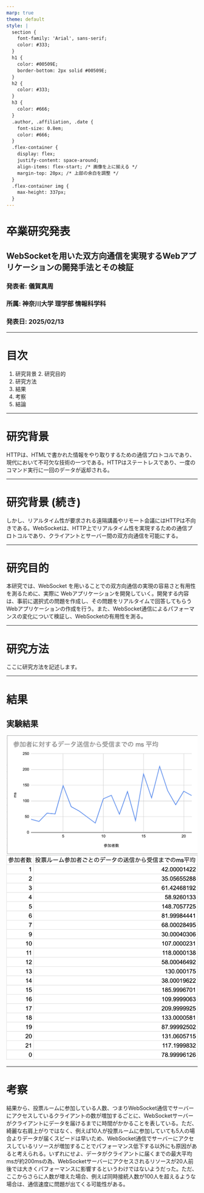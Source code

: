 ```yaml
---
marp: true
theme: default
style: |
  section {
    font-family: 'Arial', sans-serif;
    color: #333;
  }
  h1 {
    color: #00509E;
    border-bottom: 2px solid #00509E;
  }
  h2 {
    color: #333;
  }
  h3 {
    color: #666;
  }
  .author, .affiliation, .date {
    font-size: 0.8em;
    color: #666;
  }
  .flex-container {
    display: flex;
    justify-content: space-around;
    align-items: flex-start; /* 画像を上に揃える */
    margin-top: 20px; /* 上部の余白を調整 */
  }
  .flex-container img {
    max-height: 337px;
  }
---
```

# 卒業研究発表

## WebSocketを用いた双方向通信を実現するWebアプリケーションの開発手法とその検証

### 発表者: 儀賀真周
### 所属: 神奈川大学 理学部 情報科学科
### 発表日: 2025/02/13

---
# 目次

1. 研究背景 2. 研究目的
3. 研究方法
4. 結果
5. 考察
6. 結論

---
# 研究背景

HTTPは、HTMLで書かれた情報をやり取りするための通信プロトコルであり、現代において不可欠な技術の一つである。HTTPはステートレスであり、一度のコマンド実行に一回のデータが返却される。

---
# 研究背景 (続き)

しかし、リアルタイム性が要求される遠隔講義やリモート会議にはHTTPは不向きである。WebSocketは、HTTP上でリアルタイム性を実現するための通信プロトコルであり、クライアントとサーバー間の双方向通信を可能にする。

---
# 研究目的

本研究では、WebSocket を用いることでの双方向通信の実現の容易さと有用性を測るために、実際に Webアプリケーションを開発していく。開発する内容は、事前に選択式の問題を作成し、その問題をリアルタイムで回答してもらうWebアプリケーションの作成を行う。また、WebSocket通信によるパフォーマンスの変化について検証し、WebSocketの有用性を測る。

---
# 研究方法

ここに研究方法を記述します。

---
# 結果

## 実験結果

<div class="flex-container">
  <img src="experiment_result.png" alt="実験結果">
  <img src="result_tablwe.png" alt="結果の表">
</div>

---
# 考察

結果から、投票ルームに参加している人数、つまりWebSocket通信でサーバーにアクセスしているクライアントの数が増加するごとに、WebSocketサーバーがクライアントにデータを届けるまでに時間がかかることを表している。ただ、綺麗な右肩上がりではなく、例えば10人が投票ルームに参加していても5人の場合よりデータが届くスピードは早いため、WebSocket通信でサーバーにアクセスしているリソースが増加することでパフォーマンス低下する以外にも原因があると考えられる。いずれにせよ、データがクライアントに届くまでの最大平均msが約200msの為、WebSocketサーバーにアクセスされるリソースが20人前後では大きくパフォーマンスに影響するというわけではないようだった。ただ、ここからさらに人数が増えた場合、例えば同時接続人数が100人を超えるような場合は、通信速度に問題が出てくる可能性がある。
